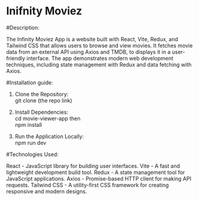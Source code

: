 # Inifnity Moviez

#Description:

The Infinity Moviez App is a website built with React, Vite, Redux, and Tailwind CSS that allows users to browse and view movies. It fetches movie data from an external API using Axios and TMDB, to displays it in a user-friendly interface. The app demonstrates modern web development techniques, including state management with Redux and data fetching with Axios.

#Installation guide:

1. Clone the Repository:    
    git clone (the repo link)
2. Install Dependencies:    
    cd movie-viewer-app    then    
    npm install

3. Run the Application Locally:    
    npm run dev

#Technologies Used:

React - JavaScript library for building user interfaces.
Vite - A fast and lightweight development build tool.
Redux - A state management tool for JavaScript applications.
Axios - Promise-based HTTP client for making API requests.
Tailwind CSS - A utility-first CSS framework for creating responsive and modern designs.
